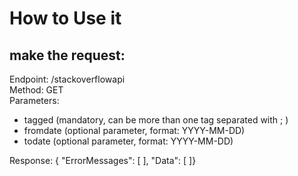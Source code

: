 
# How to Use it

## make the request: 
Endpoint: /stackoverflowapi \
Method: GET \
Parameters:
- tagged (mandatory, can be more than one tag separated with ; )
- fromdate (optional parameter, format: YYYY-MM-DD)
- todate (optional parameter, format: YYYY-MM-DD) 

Response:
{
"ErrorMessages": [ ],
"Data": [ ]}


